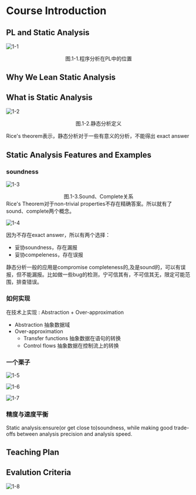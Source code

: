 # Course Introduction

## PL and Static Analysis
![1-1](./picture/1-1.png)
<center>图.1-1.程序分析在PL中的位置</center>

## Why We Lean Static Analysis

## What is Static Analysis

![1-2](./picture/1-2.png)
<center>图.1-2.静态分析定义</center>  

Rice's theorem表示，静态分析对于一些有意义的分析，不能得出 exact answer

## Static Analysis Features and Examples

### soundness
![1-3](./picture/1-3.png)
<center>图.1-3.Sound、Complete关系</center>  
Rice's Theorem对于non-trivial properties不存在精确答案。所以就有了sound、complete两个概念。   

![1-4](./picture/1-4.png)

因为不存在exact answer，所以有两个选择：
-  妥协soundness，存在漏报
-  妥协compeleness，存在误报

静态分析一般的应用是compromise completeness的,及是sound的，可以有误报，但不能漏报。比如做一些bug的检测，宁可信其有，不可信其无，限定可能范围，排查错误。



### 如何实现

在技术上实现 : Abstraction + Over-approximation

- Abstraction   抽象数据域
- Over-approximation   
  - Transfer functions 抽象数据在语句的转换
  - Control flows 抽象数据在控制流上的转换  

### 一个栗子

![1-5](./picture/1-5.png)

![1-6](./picture/1-6.png)

![1-7](./picture/1-7.png)



### 精度与速度平衡

Static analysis:ensure(or get close to)soundness, while making good trade-offs between analysis precision and analysis speed.

## Teaching Plan





## Evalution Criteria

![1-8](./picture/1-8.png)